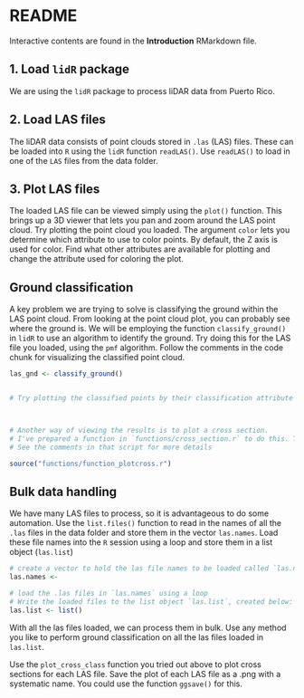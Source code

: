 README
================

Interactive contents are found in the **Introduction** RMarkdown file.

## 1. Load `lidR` package

We are using the `lidR` package to process liDAR data from Puerto Rico.

## 2. Load LAS files

The liDAR data consists of point clouds stored in `.las` (LAS) files.
These can be loaded into `R` using the `lidR` function `readLAS()`. Use
`readLAS()` to load in one of the `LAS` files from the data folder.

## 3. Plot LAS files

The loaded LAS file can be viewed simply using the `plot()` function.
This brings up a 3D viewer that lets you pan and zoom around the LAS
point cloud. Try plotting the point cloud you loaded. The argument
`color` lets you determine which attribute to use to color points. By
default, the Z axis is used for color. Find what other attributes are
available for plotting and change the attribute used for coloring the
plot.

## Ground classification

A key problem we are trying to solve is classifying the ground within
the LAS point cloud. From looking at the point cloud plot, you can
probably see where the ground is. We will be employing the function
`classify_ground()` in `lidR` to use an algorithm to identify the
ground. Try doing this for the LAS file you loaded, using the `pmf`
algorithm. Follow the comments in the code chunk for visualizing the
classified point cloud.

``` r
las_gnd <- classify_ground()


# Try plotting the classified points by their classification attribute to view results



# Another way of viewing the results is to plot a cross section.
# I've prepared a function in `functions/cross_section.r` to do this. Try this out.
# See the comments in that script for more details

source("functions/function_plotcross.r")
```

## Bulk data handling

We have many LAS files to process, so it is advantageous to do some
automation. Use the `list.files()` function to read in the names of all
the `.las` files in the data folder and store them in the vector
`las.names`. Load these file names into the `R` session using a loop and
store them in a list object (`las.list`)

``` r
# create a vector to hold the las file names to be loaded called `las.names`
las.names <- 

# load the .las files in `las.names` using a loop
# Write the loaded files to the list object `las.list`, created below:
las.list <- list()
```

With all the las files loaded, we can process them in bulk. Use any
method you like to perform ground classification on all the las files
loaded in `las.list`.

Use the `plot_cross_class` function you tried out above to plot cross
sections for each LAS file. Save the plot of each LAS file as a .png
with a systematic name. You could use the function `ggsave()` for this.
